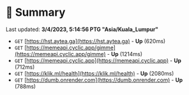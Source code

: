 # 📖 Summary
Last updated: **3/4/2023, 5:14:56 PTG "Asia/Kuala_Lumpur"**

- `GET` [https://hst.aytea.ga](https://hst.aytea.ga) - **Up** (620ms)
- `GET` [https://memeapi.cyclic.app/gimme](https://memeapi.cyclic.app/gimme) - **Up** (1214ms)
- `GET` [https://memeapi.cyclic.app](https://memeapi.cyclic.app) - **Up** (712ms)
- `GET` [https://klik.ml/health](https://klik.ml/health) - **Up** (2080ms)
- `GET` [https://dumb.onrender.com](https://dumb.onrender.com) - **Up** (788ms)
